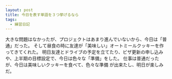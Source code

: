 ```yaml
---
layout: post
title: 今日を表す単語を３つ挙げるなら
tags:
  - 練習日記
---
```


大きな問題はなかったが、プロジェクトはあまり進んでいないから、今日は「普通」だった。
そして昼食の時に友達が「美味しい」オートミールクッキーを作ってきてくれた。
明日友達とドライブの予定を立てたり、ビザ更新の申し込みや、上半期の目標設定で、今日は色々な「準備」をした。
仕事は普通だったが、今日は美味しいクッキーを食べて、色々な準備
が出来たし、明日が楽しみだ。
